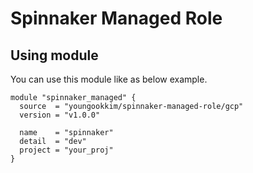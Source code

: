 # Spinnaker Managed Role

## Using module
You can use this module like as below example.

```
module "spinnaker_managed" {
  source  = "youngookkim/spinnaker-managed-role/gcp"
  version = "v1.0.0"

  name    = "spinnaker"
  detail  = "dev"
  project = "your_proj"
}

```
